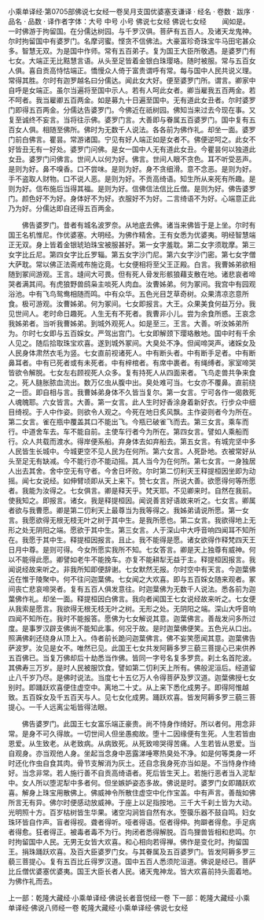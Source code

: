 小乘单译经·第0705部佛说七女经一卷吴月支国优婆塞支谦译
· 经名 · 卷数 · 跋序
· 品名 · 品数 · 译作者字体：大号 中号 小号
佛说七女经
佛说七女经
　　闻如是。一时佛游于拘留国。在分儒达树园。与千罗汉俱。菩萨有五百人。及诸天龙鬼神。尔时拘留国中有婆罗门。名摩诃蜜。悭贪不信佛法。大豪富珍奇珠宝牛马田宅甚众多。智慧无双。为是国中作师。常有五百弟子。复为国王大臣所敬遇。是婆罗门有七女。大端正无比黠慧言语。从头至足皆着金银白珠璎珞。随时被服。常与五百女人俱。喜自贡高恃怙端正。憍慢众人倚于富贵谓呼有常。每与国中人民共说义理。常得其胜。尔时有迦罗越名曰分儒达。闻此女大好。便至婆罗门所。谓言。卿家中自呼是女端正。虽尔当遍将至国中示人。若有人呵此女者。卿当雇我五百两金。若不呵者。我当雇卿五百两金。如是募九十日遍至国中。无有道此女丑者。尔时婆罗门即得五百两金。分儒达告婆罗门。今佛近在祇树园。佛知当来过去今现在事。又复至诚终不妄言。当将往示佛。婆罗门言。大善即与眷属五百婆罗门。国中复有五百女人俱。相随至佛所。佛时为无数千人说法。各各前为佛作礼。却坐一面。婆罗门前白佛言。瞿昙。常游诸国。宁见有好人端正如是女者不。佛便逆呵之。此女不好皆丑无有一好处。婆罗门问佛。是女一国中人无有道此女丑。今瞿昙何以独道此女丑。婆罗门问佛言。世间人以何为好。佛言。世间人眼不贪色。耳不听受恶声。是则为好。鼻不嗅香。口不尝味。是则为好。身不贪细滑。意不念恶。是则为好。手不盗取人财物。口不说人恶。是则为好。不贡高绮语。知生所从来死有所趣。是则为好。信布施后当得其福。是则为好。信佛信法信比丘僧。是则为好。佛告婆罗门。颜色好不为好。身体好不为好。衣服好不为好。二言绮语不为好。心端意正此乃为好。分儒达即自还得五百两金。

　　佛告婆罗门。昔者有城名波罗奈。从地底去佛。诸当来佛皆于是上坐。尔时有国王名机惟尼。作优婆塞。大明经。为佛作精舍。王有女悉为优婆夷。明经智慧端正无双。身上皆着金银琥珀珠宝被服甚好。第一女字羞耽。第二女字须耽摩。第三女字比丘尼。第四女字比丘罗辎。第五女字沙门尼。第六女字沙门密。第七女字僧大萨耽。常以佛正法斋戒布施讫竟。七女便相将至父王正殿。白言。我曹姊弟欲相随到冢间游观。王言。塳间大可畏。但有死人骨发形骸狼藉支散在地。诸悲哀者啼哭者满其间。有虎狼野兽鸱枭主啖死人肉血。汝曹姊弟。何为冢间。我宫中有园观浴池。中有飞鸟鸳鸯相随而鸣。中有众华。五色光目芝草奇树。众果清凉恣意所食。极可游观。汝曹姊弟。何为冢间。七女即报言。大王。众果美食何益万分。我见世间人。老时命日趣死。人生无有不死者。我曹非小儿。尝为余食所惑。王哀念我姊弟者。当听我曹姊弟。到城外观死人。如是至三。王言。大善。听汝姊弟所为。尔时七女即与五百婇女。严驾出宫门。七女即解颈下璎珞散地。国中时有千余人见之。随后拾取珠宝欢喜。遂到城外冢间。大臭处不净。但闻啼哭声。诸婇女及人民身体肃然衣毛为竖。七女直前视诸死人。中有断头者。中有断手足者。中有断鼻耳者。中有已死者或有未死者。中有梓棺者。有席中裹者。有绳缚者。家室啼哭皆欲令解脱。七女左右顾视死人众多。复有持死人从四面来者。飞鸟走兽共争来食之。死人膖胀脓血流出。数万亿虫从腹中出。臭处难可当。七女亦不覆鼻。直前绕之一匝。即自相与言。我曹姊弟身体不久皆当复尔。第一女言。宁可各作一偈救死人魂魄耶。六女皆言。大善。第一女言。此人生时好香涂身着新好衣。行步众中细目绮视。于人中作姿。则欲令人观之。今死在地日炙风飘。主作姿则者今为所在。第二女言。雀在瓶中覆盖其口不能出飞。今瓶已破雀飞而去。第三女言。乘车而行。中道舍车去。车不能自前。主使车行者今为所在。第四女言。譬如人乘船而行。众人共载而渡水。得岸便系船。弃身体去如弃船去。第五女言。有城完坚中多人民皆生长城中。今城更空不见人民为在何所。第六女言。人死卧地。衣被常好从头至足无有缺减。今不能行亦不能动摇。其人当今为在何所。第七女言。一身独居人出去其舍。舍中空无有守者。今舍日坏败。尔时第二忉利天王释提桓因坐即为动摇。闻七女说经。如伸臂顷即从天上来下。赞七女言。所说大善。欲愿得何等所愿者。我能为汝得之。七女俱言。卿是释天乎。梵天耶。不见卿来时。自然在我前。使我知之。即报言。诸女。我是释提桓因。闻说善言好语故来听之。七女言。卿属者欲与我曹愿。卿是第二忉利天上最尊当为我等得之。我姊弟请说所愿。第一女言。我愿欲得无根无枝无叶之树于其中生。是我所愿也。第二女言。我欲得地上无形之处无阴阳之端。愿欲于其中生。第三女言。人于深山中大呼音响四闻耳不知所在。我愿于其中生。释提桓因报言。且止。我不能得是愿。诸女欲得作释梵四天王日月中尊。是则可得。今女所愿实我所不知。七女答言。卿是天上独尊有威神。何以不能得此愿。卿譬如老牛不能挽车。亦复不能耕犁无益于主。释提桓因报言。我闻说经故来听之。非我所知即便辞谢。七女默然无报。尔时空中有天言。今迦葉佛近在惟于陵聚中。何不往问迦葉佛。七女闻之大欢喜。即与五百婇女随来观者。冢间丧亡悲哀啼哭者。复有五百人俱发意往。时迦葉佛为无数千人说法。悉各前为迦葉佛作礼。却坐一面。释提桓因白佛言。我向者闻国王七女说经故来听之。七女便从我索是愿言。我欲得无根无枝无叶之树。无形之处。无阴阳之端。深山大呼音响四闻不知所在。我时不能报答。愿佛为七女解说其意。迦葉佛言。善哉发问多所过度。是事罗汉辟支佛尚不能知此事。何况于故。是时迦葉佛便笑。五色光从口出。照满佛刹还绕身从顶上入。侍者前长跪问迦葉佛言。佛不妄笑愿闻其意。迦葉佛告萨波罗。汝见是女不。唯然已见。此国王七女共发阿耨多罗三藐三菩提心已来供养五百佛已。当复万佛却后十劫悉当作佛。皆同一字号名复多罗贲。刹土名首陀波。其佛寿三万岁。是时人民被服饮食。譬如第二忉利天上所有。佛般泥洹后。经道留止八千岁乃尽。是佛时说法。当度七十五亿万人令得菩萨及罗汉道。迦葉佛授七女别时。即踊跃欢喜便住虚空中。离地二十丈。从上来下悉化成男子。即得阿惟越致。五百婇女及千五百天与人。见七女化成男。踊跃欢喜。皆发阿耨多罗三藐三菩提心。一千人远离尘垢皆得法眼。

　　佛告婆罗门。此国王七女富乐端正豪贵。尚不恃身作绮好。所以者何。用念非常。是身不可久得故。一切世间人但坐愚痴故。堕十二因缘便有生死。人生若皆由恩爱。从生致老。从老致病。从病致死。从死致啼哭得苦痛。人生若皆从恩爱。当自观身。亦当观他人身。坐起当念身中恶露涕唾寒热臭处不净。如是何等类身一坏时还化作虫自食其肉。骨节支解消为灰土。还自念我身死亦当如是。不当恃身作绮好。当念非常。若人施行善不自贡高绮语者。死后皆生天上。若施行恶者当入泥犁中。女人所以堕泥犁中多者何。但坐嫉妒姿态多故。佛说是时。婆罗门女即踊跃欢喜。解身上珠宝用散佛上。佛威神令所散住虚空中化作宝盖。中有声言。善哉如佛所言无有异。佛尔时便感动放威神。于座上以足指按地。三千大千刹土皆为大动。光明照十方。百岁枯树皆生华果。诸空沟涧皆自然有水。箜篌乐器不鼓自鸣。妇女珠环皆自作声。盲者得视。聋者得听。哑者得语。伛者得伸。拘躃者得愈。手足病者得愈。狂者得正。被毒者毒不为行。拘闭者悉得解脱。百鸟狸兽皆相和悲鸣。尔时拘留国中人民。无男无女皆大欢喜。和心相向若得禅。佛作是变化时。拘留国王。捐珠踊跃欢喜。及百大臣婆罗门女。与其眷属及五百婆罗门。皆发阿耨多罗三藐三菩提心。复有五百比丘得罗汉道。国中五百人悉须陀洹道。佛说是经已。菩萨比丘僧优婆塞优婆夷。国王大臣长者人民。诸天鬼神龙。皆大欢喜前持头面着地。为佛作礼而去。

上一部：乾隆大藏经·小乘单译经·佛说长者音悦经一卷
下一部：乾隆大藏经·小乘单译经·佛说八师经一卷
乾隆大藏经·小乘单译经·佛说七女经